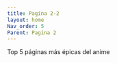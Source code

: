 ```yaml
---
title: Pagina 2-2
layout: home
Nav_order: 5
Parent: Pagina 2
---
```

Top 5 páginas más épicas del anime
